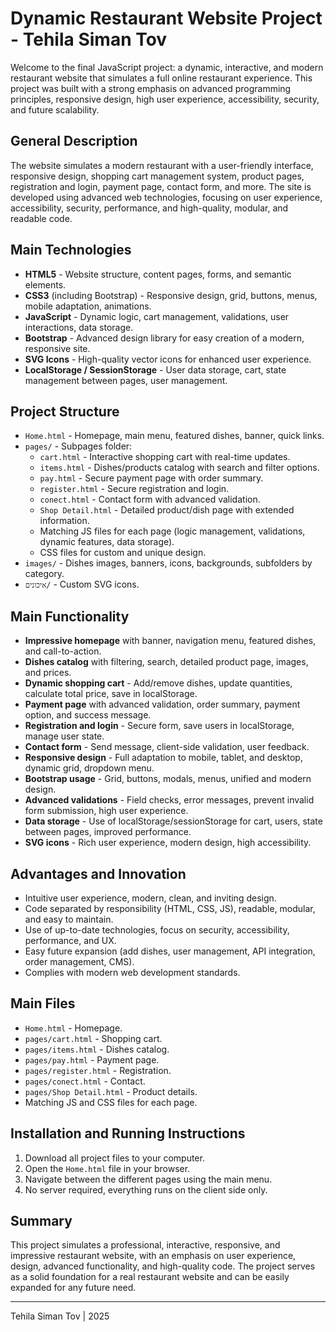 
# Dynamic Restaurant Website Project - Tehila Siman Tov

Welcome to the final JavaScript project: a dynamic, interactive, and modern restaurant website that simulates a full online restaurant experience. This project was built with a strong emphasis on advanced programming principles, responsive design, high user experience, accessibility, security, and future scalability.

## General Description
The website simulates a modern restaurant with a user-friendly interface, responsive design, shopping cart management system, product pages, registration and login, payment page, contact form, and more. The site is developed using advanced web technologies, focusing on user experience, accessibility, security, performance, and high-quality, modular, and readable code.

## Main Technologies
- **HTML5** - Website structure, content pages, forms, and semantic elements.
- **CSS3** (including Bootstrap) - Responsive design, grid, buttons, menus, mobile adaptation, animations.
- **JavaScript** - Dynamic logic, cart management, validations, user interactions, data storage.
- **Bootstrap** - Advanced design library for easy creation of a modern, responsive site.
- **SVG Icons** - High-quality vector icons for enhanced user experience.
- **LocalStorage / SessionStorage** - User data storage, cart, state management between pages, user management.

## Project Structure
- `Home.html` - Homepage, main menu, featured dishes, banner, quick links.
- `pages/` - Subpages folder:
  - `cart.html` - Interactive shopping cart with real-time updates.
  - `items.html` - Dishes/products catalog with search and filter options.
  - `pay.html` - Secure payment page with order summary.
  - `register.html` - Secure registration and login.
  - `conect.html` - Contact form with advanced validation.
  - `Shop Detail.html` - Detailed product/dish page with extended information.
  - Matching JS files for each page (logic management, validations, dynamic features, data storage).
  - CSS files for custom and unique design.
- `images/` - Dishes images, banners, icons, backgrounds, subfolders by category.
- `איכונים/` - Custom SVG icons.

## Main Functionality
- **Impressive homepage** with banner, navigation menu, featured dishes, and call-to-action.
- **Dishes catalog** with filtering, search, detailed product page, images, and prices.
- **Dynamic shopping cart** - Add/remove dishes, update quantities, calculate total price, save in localStorage.
- **Payment page** with advanced validation, order summary, payment option, and success message.
- **Registration and login** - Secure form, save users in localStorage, manage user state.
- **Contact form** - Send message, client-side validation, user feedback.
- **Responsive design** - Full adaptation to mobile, tablet, and desktop, dynamic grid, dropdown menu.
- **Bootstrap usage** - Grid, buttons, modals, menus, unified and modern design.
- **Advanced validations** - Field checks, error messages, prevent invalid form submission, high user experience.
- **Data storage** - Use of localStorage/sessionStorage for cart, users, state between pages, improved performance.
- **SVG icons** - Rich user experience, modern design, high accessibility.

## Advantages and Innovation
- Intuitive user experience, modern, clean, and inviting design.
- Code separated by responsibility (HTML, CSS, JS), readable, modular, and easy to maintain.
- Use of up-to-date technologies, focus on security, accessibility, performance, and UX.
- Easy future expansion (add dishes, user management, API integration, order management, CMS).
- Complies with modern web development standards.

## Main Files
- `Home.html` - Homepage.
- `pages/cart.html` - Shopping cart.
- `pages/items.html` - Dishes catalog.
- `pages/pay.html` - Payment page.
- `pages/register.html` - Registration.
- `pages/conect.html` - Contact.
- `pages/Shop Detail.html` - Product details.
- Matching JS and CSS files for each page.

## Installation and Running Instructions
1. Download all project files to your computer.
2. Open the `Home.html` file in your browser.
3. Navigate between the different pages using the main menu.
4. No server required, everything runs on the client side only.

## Summary
This project simulates a professional, interactive, responsive, and impressive restaurant website, with an emphasis on user experience, design, advanced functionality, and high-quality code. The project serves as a solid foundation for a real restaurant website and can be easily expanded for any future need.

----

Tehila Siman Tov | 2025
